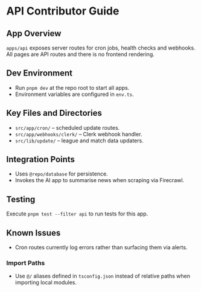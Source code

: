 # API Contributor Guide

## App Overview
`apps/api` exposes server routes for cron jobs, health checks and webhooks.
All pages are API routes and there is no frontend rendering.

## Dev Environment
- Run `pnpm dev` at the repo root to start all apps.
- Environment variables are configured in `env.ts`.

## Key Files and Directories
- `src/app/cron/` – scheduled update routes.
- `src/app/webhooks/clerk/` – Clerk webhook handler.
- `src/lib/update/` – league and match data updaters.

## Integration Points
- Uses `@repo/database` for persistence.
- Invokes the AI app to summarise news when scraping via Firecrawl.

## Testing
Execute `pnpm test --filter api` to run tests for this app.

## Known Issues
- Cron routes currently log errors rather than surfacing them via alerts.

### Import Paths
- Use `@/` aliases defined in `tsconfig.json` instead of relative paths when importing local modules.
